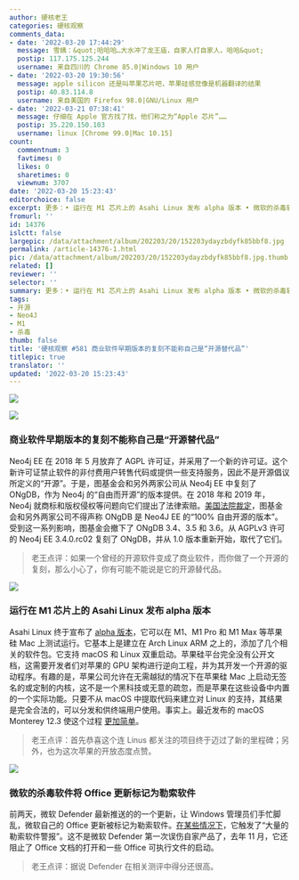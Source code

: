 ```yaml
---
author: 硬核老王
categories: 硬核观察
comments_data:
- date: '2022-03-20 17:44:29'
  message: 雪姨：&quot;哈哈哈…大水冲了龙王庙，自家人打自家人，哈哈&quot;
  postip: 117.175.125.244
  username: 来自四川的 Chrome 85.0|Windows 10 用户
- date: '2022-03-20 19:30:56'
  message: apple silicon 还是叫苹果芯片吧，苹果硅感觉像是机器翻译的结果
  postip: 40.83.114.8
  username: 来自美国的 Firefox 98.0|GNU/Linux 用户
- date: '2022-03-21 07:38:41'
  message: 仔细在 Apple 官方找了找，他们称之为“Apple 芯片”……
  postip: 35.220.150.103
  username: linux [Chrome 99.0|Mac 10.15]
count:
  commentnum: 3
  favtimes: 0
  likes: 0
  sharetimes: 0
  viewnum: 3707
date: '2022-03-20 15:23:43'
editorchoice: false
excerpt: 更多：• 运行在 M1 芯片上的 Asahi Linux 发布 alpha 版本 • 微软的杀毒软件将 Office 更新标记为勒索软件
fromurl: ''
id: 14376
islctt: false
largepic: /data/attachment/album/202203/20/152203ydayzbdyfk85bbf8.jpg
permalink: /article-14376-1.html
pic: /data/attachment/album/202203/20/152203ydayzbdyfk85bbf8.jpg.thumb.jpg
related: []
reviewer: ''
selector: ''
summary: 更多：• 运行在 M1 芯片上的 Asahi Linux 发布 alpha 版本 • 微软的杀毒软件将 Office 更新标记为勒索软件
tags:
- 开源
- Neo4J
- M1
- 杀毒
thumb: false
title: '硬核观察 #581 商业软件早期版本的复刻不能称自己是“开源替代品”'
titlepic: true
translator: ''
updated: '2022-03-20 15:23:43'
---
```


![](/data/attachment/album/202203/20/152203ydayzbdyfk85bbf8.jpg)


![](/data/attachment/album/202203/20/152213ntfitaufws4e9gge.jpg)


### 商业软件早期版本的复刻不能称自己是“开源替代品”


Neo4j EE 在 2018 年 5 月放弃了 AGPL 许可证，并采用了一个新的许可证。这个新许可证禁止软件的非付费用户转售代码或提供一些支持服务，因此不是开源倡议所定义的“开源”。于是，图基金会和另外两家公司从 Neo4j EE 中复刻了 ONgDB，作为 Neo4j 的“自由而开源”的版本提供。在 2018 年和 2019 年，Neo4j 就商标和版权侵权等问题向它们提出了法律索赔。[美国法院裁定](https://www.theregister.com/2022/03/17/court_open_source/)，图基金会和另外两家公司不得声称 ONgDB 是 Neo4J EE 的“100% 自由开源的版本”。受到这一系列影响，图基金会撤下了 ONgDB 3.4、3.5 和 3.6。从 AGPLv3 许可的 Neo4j EE 3.4.0.rc02 复刻了 ONgDB，并从 1.0 版本重新开始，取代了它们。



> 
> 老王点评：如果一个曾经的开源软件变成了商业软件，而你做了一个开源的复刻，那么小心了，你有可能不能说是它的开源替代品。
> 
> 
> 


![](/data/attachment/album/202203/20/152257jrqzqz5jsjapqbx2.jpg)


### 运行在 M1 芯片上的 Asahi Linux 发布 alpha 版本


Asahi Linux 终于宣布了 [alpha 版本](https://asahilinux.org/2022/03/asahi-linux-alpha-release/)，它可以在 M1、M1 Pro 和 M1 Max 等苹果硅 Mac 上测试运行。它基本上是建立在 Arch Linux ARM 之上的，添加了几个相关的软件包。它支持 macOS 和 Linux 双重启动。苹果硅平台完全没有公开文档，这需要开发者们对苹果的 GPU 架构进行逆向工程，并为其开发一个开源的驱动程序。有趣的是，苹果公司允许在无需越狱的情况下在苹果硅 Mac 上启动无签名的或定制的内核，这不是一个黑科技或无意的疏忽，而是苹果在这些设备中内置的一个实际功能。只要不从 macOS 中提取代码来建立对 Linux 的支持，其结果是完全合法的，可以分发和供终端用户使用。事实上。最近发布的 macOS Monterey 12.3 使这个过程 [更加简单](https://mobile.twitter.com/marcan42/status/1504318434573979649)。



> 
> 老王点评：首先恭喜这个连 Linus 都关注的项目终于迈过了新的里程碑；另外，也为这次苹果的开放态度点赞。
> 
> 
> 


![](/data/attachment/album/202203/20/152319x16fz9nz91fzmfkn.jpg)


### 微软的杀毒软件将 Office 更新标记为勒索软件


前两天，微软 Defender 最新推送的的一个更新，让 Windows 管理员们手忙脚乱，微软自己的 Office 更新被标记为勒索软件。[在某些情况下](https://www.bleepingcomputer.com/news/security/microsoft-defender-tags-office-updates-as-ransomware-activity/)，它触发了“大量的勒索软件警报”。这不是微软 Defender 第一次误伤自家产品了，去年 11 月，它还阻止了 Office 文档的打开和一些 Office 可执行文件的启动。



> 
> 老王点评：据说 Defender 在相关测评中得分还很高。
> 
> 
>